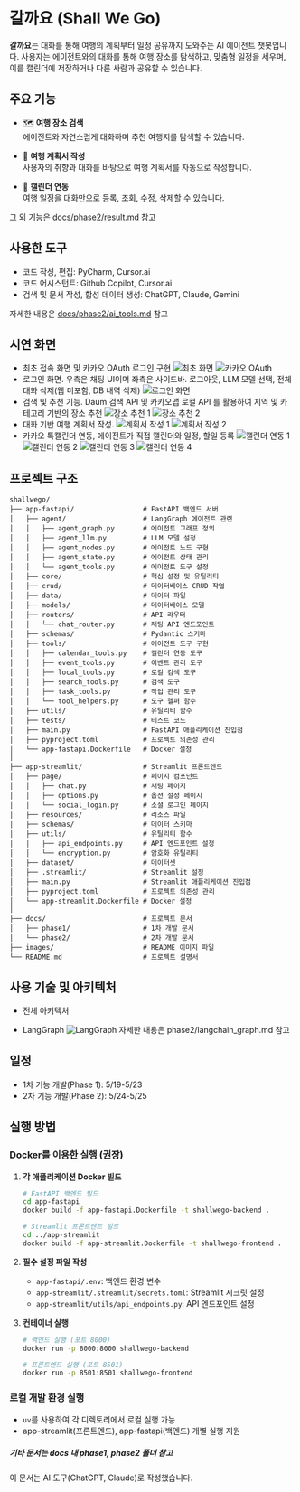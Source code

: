 # 갈까요 (Shall We Go)

**갈까요**는 대화를 통해 여행의 계획부터 일정 공유까지 도와주는 AI 에이전트 챗봇입니다. 사용자는 에이전트와의 대화를 통해 여행 장소를 탐색하고, 맞춤형 일정을 세우며, 이를 캘린더에 저장하거나 다른 사람과 공유할 수 있습니다.

## 주요 기능

- 🗺️ **여행 장소 검색**  
  에이전트와 자연스럽게 대화하며 추천 여행지를 탐색할 수 있습니다.

- 📝 **여행 계획서 작성**  
  사용자의 취향과 대화를 바탕으로 여행 계획서를 자동으로 작성합니다.

- 📅 **캘린더 연동**  
  여행 일정을 대화만으로 등록, 조회, 수정, 삭제할 수 있습니다.

그 외 기능은 [docs/phase2/result.md](docs/phase2/result.md) 참고

## 사용한 도구

- 코드 작성, 편집: PyCharm, Cursor.ai
- 코드 어시스턴트: Github Copilot, Cursor.ai
- 검색 및 문서 작성, 합성 데이터 생성: ChatGPT, Claude, Gemini

자세한 내용은 [docs/phase2/ai_tools.md](docs/phase2/ai_tools.md) 참고

## 시연 화면
- 최초 접속 화면 및 카카오 OAuth 로그인 구현
![최초 화면](./images/0_shallwego.png)
![카카오 OAuth](./images/1_kakao_oauth.png)
- 로그인 화면. 우측은 채팅 UI이며 좌측은 사이드바. 로그아웃, LLM 모델 선택, 전체 대화 삭제(웹 미포함, DB 내역 삭제)
![로그인 화면](./images/2_screen.png)
- 검색 및 추천 기능. Daum 검색 API 및 카카오맵 로컬 API 를 활용하여 지역 및 카테고리 기반의 장소 추천
![장소 추천 1](./images/3_search.png)
![장소 추천 2](./images/4_search.png)
- 대화 기반 여행 계획서 작성.
![계획서 작성 1](./images/5_plan.png)
![계획서 작성 2](./images/6_plan.png)
- 카카오 톡캘린더 연동, 에이전트가 직접 캘린더와 일정, 할일 등록
![캘린더 연동 1](./images/7_calendar.png)
![캘린더 연동 2](./images/8_calendar.png)
![캘린더 연동 3](./images/9_calendar.png)
![캘린더 연동 4](./images/10_calendar.png)

## 프로젝트 구조

```
shallwego/
├── app-fastapi/                 # FastAPI 백엔드 서버
│   ├── agent/                   # LangGraph 에이전트 관련
│   │   ├── agent_graph.py       # 에이전트 그래프 정의
│   │   ├── agent_llm.py         # LLM 모델 설정
│   │   ├── agent_nodes.py       # 에이전트 노드 구현
│   │   ├── agent_state.py       # 에이전트 상태 관리
│   │   └── agent_tools.py       # 에이전트 도구 설정
│   ├── core/                    # 핵심 설정 및 유틸리티
│   ├── crud/                    # 데이터베이스 CRUD 작업
│   ├── data/                    # 데이터 파일
│   ├── models/                  # 데이터베이스 모델
│   ├── routers/                 # API 라우터
│   │   └── chat_router.py       # 채팅 API 엔드포인트
│   ├── schemas/                 # Pydantic 스키마
│   ├── tools/                   # 에이전트 도구 구현
│   │   ├── calendar_tools.py    # 캘린더 연동 도구
│   │   ├── event_tools.py       # 이벤트 관리 도구
│   │   ├── local_tools.py       # 로컬 검색 도구
│   │   ├── search_tools.py      # 검색 도구
│   │   ├── task_tools.py        # 작업 관리 도구
│   │   └── tool_helpers.py      # 도구 헬퍼 함수
│   ├── utils/                   # 유틸리티 함수
│   ├── tests/                   # 테스트 코드
│   ├── main.py                  # FastAPI 애플리케이션 진입점
│   ├── pyproject.toml           # 프로젝트 의존성 관리
│   └── app-fastapi.Dockerfile   # Docker 설정
│
├── app-streamlit/               # Streamlit 프론트엔드
│   ├── page/                    # 페이지 컴포넌트
│   │   ├── chat.py              # 채팅 페이지
│   │   ├── options.py           # 옵션 설정 페이지
│   │   └── social_login.py      # 소셜 로그인 페이지
│   ├── resources/               # 리소스 파일
│   ├── schemas/                 # 데이터 스키마
│   ├── utils/                   # 유틸리티 함수
│   │   ├── api_endpoints.py     # API 엔드포인트 설정
│   │   └── encryption.py        # 암호화 유틸리티
│   ├── dataset/                 # 데이터셋
│   ├── .streamlit/              # Streamlit 설정
│   ├── main.py                  # Streamlit 애플리케이션 진입점
│   ├── pyproject.toml           # 프로젝트 의존성 관리
│   └── app-streamlit.Dockerfile # Docker 설정
│
├── docs/                        # 프로젝트 문서
│   ├── phase1/                  # 1차 개발 문서
│   └── phase2/                  # 2차 개발 문서
├── images/                      # README 이미지 파일
└── README.md                    # 프로젝트 설명서
```

## 사용 기술 및 아키텍처
- 전체 아키텍처

- LangGraph
![LangGraph](./images/agent_graph_mermaid.png)
자세한 내용은 phase2/langchain_graph.md 참고

## 일정

- 1차 기능 개발(Phase 1): 5/19-5/23 
- 2차 기능 개발(Phase 2): 5/24-5/25

## 실행 방법

### Docker를 이용한 실행 (권장)

1. **각 애플리케이션 Docker 빌드**
   ```bash
   # FastAPI 백엔드 빌드
   cd app-fastapi
   docker build -f app-fastapi.Dockerfile -t shallwego-backend .
   
   # Streamlit 프론트엔드 빌드
   cd ../app-streamlit
   docker build -f app-streamlit.Dockerfile -t shallwego-frontend .
   ```

2. **필수 설정 파일 작성**
   - `app-fastapi/.env`: 백엔드 환경 변수
   - `app-streamlit/.streamlit/secrets.toml`: Streamlit 시크릿 설정
   - `app-streamlit/utils/api_endpoints.py`: API 엔드포인트 설정

3. **컨테이너 실행**
   ```bash
   # 백엔드 실행 (포트 8000)
   docker run -p 8000:8000 shallwego-backend
   
   # 프론트엔드 실행 (포트 8501)
   docker run -p 8501:8501 shallwego-frontend
   ```

### 로컬 개발 환경 실행

- `uv`를 사용하여 각 디렉토리에서 로컬 실행 가능
- app-streamlit(프론트엔드), app-fastapi(백엔드) 개별 실행 지원

##### 기타 문서는 docs 내 phase1, phase2 폴더 참고

이 문서는 AI 도구(ChatGPT, Claude)로 작성했습니다.